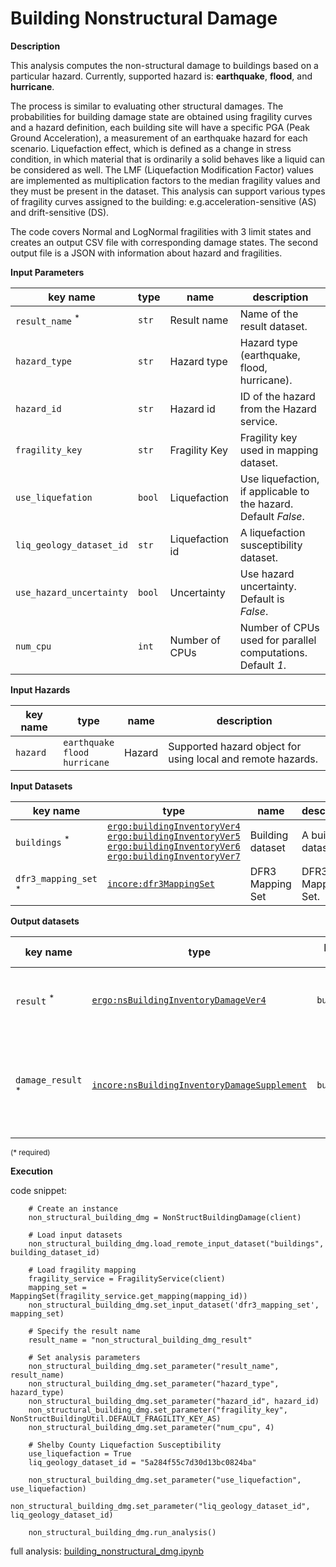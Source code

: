 # Building Nonstructural Damage

**Description**

This analysis computes the non-structural damage to buildings based on a particular hazard. Currently, supported
hazard is: **earthquake**, **flood**, and **hurricane**.

The process is similar to evaluating other structural damages. The probabilities for building damage
state are obtained using fragility curves and a hazard definition, each building site will have
a specific PGA (Peak Ground Acceleration), a measurement of an earthquake hazard for each scenario.
Liquefaction effect, which is defined as a change in stress condition, in which material that is ordinarily
a solid behaves like a liquid can be considered as well. The LMF (Liquefaction Modification Factor)
values are implemented as multiplication factors to the median fragility values and they must be present
in the dataset. This analysis can support various types of fragility curves assigned to the building:
e.g.acceleration-sensitive (AS) and drift-sensitive (DS).

The code covers Normal and LogNormal fragilities with 3 limit states and creates an output CSV file
with corresponding damage states. The second output file is a JSON with information about hazard and fragilities.

**Input Parameters**

 key name                   | type   | name            | description                                                         
----------------------------|--------|-----------------|---------------------------------------------------------------------
 `result_name` <sup>*</sup> | `str`  | Result name     | Name of the result dataset.                                         
 `hazard_type`              | `str`  | Hazard type     | Hazard type (earthquake, flood, hurricane).                         
 `hazard_id`                | `str`  | Hazard id       | ID of the hazard from the Hazard service.                           
 `fragility_key`            | `str`  | Fragility Key   | Fragility key used in mapping dataset.                              
 `use_liquefation`          | `bool` | Liquefaction    | Use liquefaction, if applicable to the hazard. <br>Default *False*. 
 `liq_geology_dataset_id`   | `str`  | Liquefaction id | A liquefaction susceptibility dataset.                              
 `use_hazard_uncertainty`   | `bool` | Uncertainty     | Use hazard uncertainty. Default is <br>*False*.                     
 `num_cpu`                  | `int`  | Number of CPUs  | Number of CPUs used for parallel computations. <br>Default *1*.     

**Input Hazards**

 key name | type                                   | name   | description                                                 
----------|----------------------------------------|--------|-------------------------------------------------------------
 `hazard` | `earthquake`<br>`flood`<br>`hurricane` | Hazard | Supported hazard object for using local and remote hazards. 

**Input Datasets**

 key name                        | type                                                                                                                                                                                                                                                                                                                                                                                                                                                                     | name             | description         
---------------------------------|--------------------------------------------------------------------------------------------------------------------------------------------------------------------------------------------------------------------------------------------------------------------------------------------------------------------------------------------------------------------------------------------------------------------------------------------------------------------------|------------------|---------------------
 `buildings` <sup>*</sup>        | [`ergo:buildingInventoryVer4`](https://incore.ncsa.illinois.edu/semantics/api/types/ergo:buildingInventoryVer4)<br>[`ergo:buildingInventoryVer5`](https://incore.ncsa.illinois.edu/semantics/api/types/ergo:buildingInventoryVer5)<br>[`ergo:buildingInventoryVer6`](https://incore.ncsa.illinois.edu/semantics/api/types/ergo:buildingInventoryVer6)<br>[`ergo:buildingInventoryVer7`](https://incore.ncsa.illinois.edu/semantics/api/types/ergo:buildingInventoryVer7) | Building dataset | A building dataset. 
 `dfr3_mapping_set` <sup>*</sup> | [`incore:dfr3MappingSet`](https://incore.ncsa.illinois.edu/semantics/api/types/incore:dfr3MappingSet)                                                                                                                                                                                                                                                                                                                                                                    | DFR3 Mapping Set | DFR3 Mapping Set.   

**Output datasets**

 key name                     | type                                                                                                                                            | parent key  | name    | description                                                             
------------------------------|-------------------------------------------------------------------------------------------------------------------------------------------------|-------------|---------|-------------------------------------------------------------------------
 `result` <sup>*</sup>        | [`ergo:nsBuildingInventoryDamageVer4`](https://incore.ncsa.illinois.edu/semantics/api/types/ergo:nsBuildingInventoryDamageVer4)                 | `buildings` | Results | A dataset containing results <br>(format: CSV).                         
 `damage_result` <sup>*</sup> | [`incore:nsBuildingInventoryDamageSupplement`](https://incore.ncsa.illinois.edu/semantics/api/types/incore:nsBuildingInventoryDamageSupplement) | `buildings` | Results | Information about applied hazard value and fragility<br>(format: JSON). 

<small>(* required)</small>

**Execution**

code snippet:

```
    # Create an instance
    non_structural_building_dmg = NonStructBuildingDamage(client)

    # Load input datasets
    non_structural_building_dmg.load_remote_input_dataset("buildings", building_dataset_id)

    # Load fragility mapping
    fragility_service = FragilityService(client)
    mapping_set = MappingSet(fragility_service.get_mapping(mapping_id))
    non_structural_building_dmg.set_input_dataset('dfr3_mapping_set', mapping_set)

    # Specify the result name
    result_name = "non_structural_building_dmg_result"

    # Set analysis parameters
    non_structural_building_dmg.set_parameter("result_name", result_name)
    non_structural_building_dmg.set_parameter("hazard_type", hazard_type)
    non_structural_building_dmg.set_parameter("hazard_id", hazard_id)
    non_structural_building_dmg.set_parameter("fragility_key", NonStructBuildingUtil.DEFAULT_FRAGILITY_KEY_AS)
    non_structural_building_dmg.set_parameter("num_cpu", 4)

    # Shelby County Liquefaction Susceptibility
    use_liquefaction = True
    liq_geology_dataset_id = "5a284f55c7d30d13bc0824ba"

    non_structural_building_dmg.set_parameter("use_liquefaction", use_liquefaction)
    non_structural_building_dmg.set_parameter("liq_geology_dataset_id", liq_geology_dataset_id)

    non_structural_building_dmg.run_analysis()
```

full
analysis: [building_nonstructural_dmg.ipynb](https://github.com/IN-CORE/incore-docs/blob/main/notebooks/building_nonstructural_dmg.ipynb)
